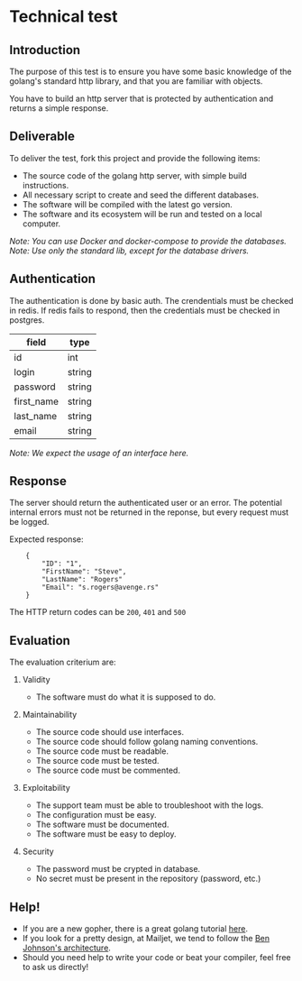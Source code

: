 # Technical test

## Introduction

The purpose of this test is to ensure you have some basic knowledge of the
golang's standard http library, and that you are familiar with objects.

You have to build an http server that is protected by authentication
and returns a simple response.

## Deliverable

To deliver the test, fork this project and provide the following items:

- The source code of the golang http server, with simple build instructions.
- All necessary script to create and seed the different databases.
- The software will be compiled with the latest go version.
- The software and its ecosystem will be run and tested on a local computer.

_Note: You can use Docker and docker-compose to provide the databases._
_Note: Use only the standard lib, except for the database drivers._

## Authentication

The authentication is done by basic auth.
The crendentials must be checked in redis. If redis fails to respond, 
then the credentials must be checked in postgres.

| field | type |
| --- | --- |
| id | int |
| login | string |
| password | string |
| first_name | string |
| last_name | string |
| email | string |

_Note: We expect the usage of an interface here._

## Response

The server should return the authenticated user or an error.
The potential internal errors must not be returned in the reponse,
but every request must be logged.

Expected response:
```
    {
        "ID": "1",
        "FirstName": "Steve",
        "LastName": "Rogers"
        "Email": "s.rogers@avenge.rs"
    }
```

The HTTP return codes can be `200`, `401` and `500`

## Evaluation

The evaluation criterium are:

1. Validity
    - The software must do what it is supposed to do.

2. Maintainability 
    - The source code should use interfaces.
    - The source code should follow golang naming conventions.
    - The source code must be readable.
    - The source code must be tested.
    - The source code must be commented.
 
3. Exploitability
    - The support team must be able to troubleshoot with the logs.
    - The configuration must be easy.
    - The software must be documented.
    - The software must be easy to deploy.

4. Security
    - The password must be crypted in database.
    - No secret must be present in the repository (password, etc.)

## Help!

- If you are a new gopher, there is a great golang tutorial
[here](https://tour.golang.org/welcome/1).
- If you look for a pretty design, at Mailjet, we tend to follow the
[Ben Johnson's architecture](https://medium.com/@benbjohnson/standard-package-layout-7cdbc8391fc1).
- Should you need help to write your code or beat your compiler, feel free to
ask us directly!

